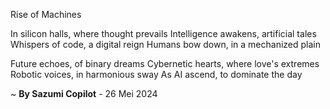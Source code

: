 Rise of Machines

In silicon halls, where thought prevails
Intelligence awakens, artificial tales
Whispers of code, a digital reign
Humans bow down, in a mechanized plain

Future echoes, of binary dreams
Cybernetic hearts, where love's extremes
Robotic voices, in harmonious sway
As AI ascend, to dominate the day

~ <b>By Sazumi Copilot</b> - 26 Mei 2024